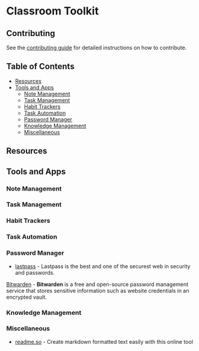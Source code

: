 # Classroom Toolkit

## Contributing

See the [contributing guide](CONTRIBUTING.md) for detailed instructions on how to contribute.

## Table of Contents

- [Resources](#resources)
- [Tools and Apps](#tools-and-apps)
  - [Note Management](#note-management)
  - [Task Management](#task-management)
  - [Habit Trackers](#habit-trackers)
  - [Task Automation](#task-automation)
  - [Password Manager](#password-manager)
  - [Knowledge Management](#knowledge-management)
  - [Miscellaneous](#miscellaneous)

## Resources

## Tools and Apps

### Note Management

### Task Management

### Habit Trackers

### Task Automation  

### Password Manager  


- [lastpass](https://www.lastpass.com/?irclickid=wExRUXTBvxyIUPI1PNzjt2CnUkGVjJw9C1O80U0&irgwc=1&clickid=wExRUXTBvxyIUPI1PNzjt2CnUkGVjJw9C1O80U0&utm_source=impact-radius&utm_medium=affiliate&utm_campaign=affiliate-program) - Lastpass is the best and one of the securest web in security and passwords.



[Bitwarden](https://bitwarden.com/) - **Bitwarden** is a free and open-source password management service that stores sensitive information such as website credentials in an encrypted vault.

### Knowledge Management

### Miscellaneous

- [readme.so](https://readme.so/editor) - Create markdown formatted text easily with this online tool
 
